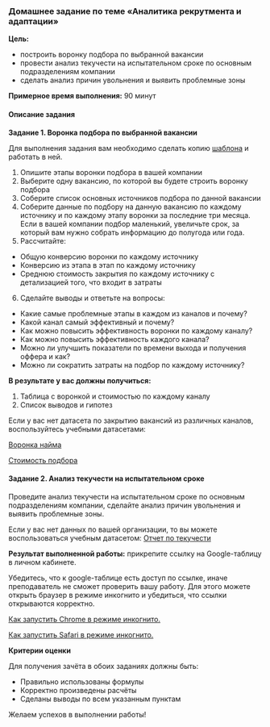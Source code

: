 ### Домашнее задание по теме «Аналитика рекрутмента и адаптации»

**Цель:** 
* построить воронку подбора по выбранной вакансии
* провести анализ текучести на испытательном сроке по основным подразделениям компании
* сделать анализ причин увольнения и выявить проблемные зоны

**Примерное время выполнения:** 90 минут

#### **Описание задания**

**Задание 1. Воронка подбора по выбранной вакансии**

Для выполнения задания вам необходимо сделать копию [шаблона](https://docs.google.com/spreadsheets/d/1-PVSm8eS-IVQSMx0PdbekvKEOZK7QjXgkEhwgN1jmyQ/copy) и работать в ней. 

1. Опишите этапы воронки подбора в вашей компании
2. Выберите одну вакансию, по которой вы будете строить воронку подбора
3. Соберите список основных источников подбора по данной вакансии
4. Соберите данные по подбору на данную вакансию по каждому источнику и по каждому этапу воронки за последние три месяца. Если в вашей компании подбор маленький, увеличьте срок, за который вам нужно собрать информацию до полугода или года.
5. Рассчитайте:
* Общую конверсию воронки по каждому источнику
* Конверсию из этапа в этап по каждому источнику
* Среднюю стоимость закрытия по каждому источнику с детализацией того, что входит в затраты
6. Сделайте выводы и ответьте на вопросы:
* Какие самые проблемные этапы в каждом из каналов и почему?
* Какой канал самый эффективный и почему?
* Как можно повысить эффективность воронки по каждому каналу?
* Как можно повысить эффективность каждого канала?
* Можно ли улучшить показатели по времени выхода и получения оффера и как?
* Можно ли сократить затраты на подбор по каждому источнику?
				
**В результате у вас должны получиться:**
1. Таблица с воронкой и стоимостью по каждому каналу 
2. Список выводов и гипотез

Если у вас нет датасета по закрытию вакансий из различных каналов, воспользуйтесь учебными датасетами:

[Воронка найма](https://docs.google.com/spreadsheets/d/1gjIaJ47jbPRm4beanxuSo0tdCPNdGJe56TBpEcJMP_w/copy)

[Стоимость подбора](https://docs.google.com/spreadsheets/d/11hxneD4ks1a5WrDmG9roHd6TNIAY36g5RnhRMsSHSiU/edit#gid=662623516)

#### Задание 2. Анализ текучести на испытательном сроке

Проведите анализ текучести на испытательном сроке по основным подразделениям компании, сделайте анализ причин увольнения и выявить проблемные зоны.

Если у вас нет данных  по вашей организации, то вы можете воспользоваться учебным датасетом: [Отчет по текучести](https://docs.google.com/spreadsheets/d/1Mh2TPwEReqMWFnvna8DxAO-62FgS9qblCHcw9tnLuuA/copy)

**Результат выполненной работы:** прикрепите cсылку на Google-таблицу в личном кабинете.

Убедитесь, что к google-таблице есть доступ по ссылке, иначе преподаватель не сможет проверить вашу работу. Для этого можете открыть браузер в режиме инкогнито и убедиться, что ссылки открываются корректно.

[Как запустить Chrome в режиме инкогнито.](https://support.google.com/chrome/answer/95464?co=GENIE.Platform%3DDesktop&hl=ru)

[Как запустить Safari в режиме инкогнито.](https://support.apple.com/ru-ru/guide/safari/ibrw1069/mac)

**Критерии оценки**

Для получения зачёта в обоих заданиях должны быть:
* Правильно использованы формулы
* Корректно произведены расчёты
* Сделаны выводы по всем указанным пунктам

Желаем успехов в выполнении работы!
